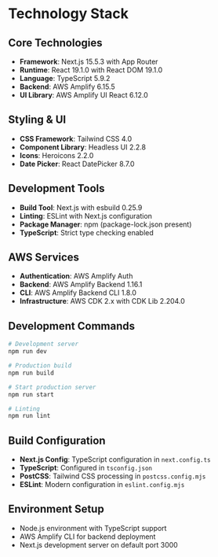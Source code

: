 # Technology Stack

## Core Technologies
- **Framework**: Next.js 15.5.3 with App Router
- **Runtime**: React 19.1.0 with React DOM 19.1.0
- **Language**: TypeScript 5.9.2
- **Backend**: AWS Amplify 6.15.5
- **UI Library**: AWS Amplify UI React 6.12.0

## Styling & UI
- **CSS Framework**: Tailwind CSS 4.0
- **Component Library**: Headless UI 2.2.8
- **Icons**: Heroicons 2.2.0
- **Date Picker**: React DatePicker 8.7.0

## Development Tools
- **Build Tool**: Next.js with esbuild 0.25.9
- **Linting**: ESLint with Next.js configuration
- **Package Manager**: npm (package-lock.json present)
- **TypeScript**: Strict type checking enabled

## AWS Services
- **Authentication**: AWS Amplify Auth
- **Backend**: AWS Amplify Backend 1.16.1
- **CLI**: AWS Amplify Backend CLI 1.8.0
- **Infrastructure**: AWS CDK 2.x with CDK Lib 2.204.0

## Development Commands
```bash
# Development server
npm run dev

# Production build
npm run build

# Start production server
npm run start

# Linting
npm run lint
```

## Build Configuration
- **Next.js Config**: TypeScript configuration in `next.config.ts`
- **TypeScript**: Configured in `tsconfig.json`
- **PostCSS**: Tailwind CSS processing in `postcss.config.mjs`
- **ESLint**: Modern configuration in `eslint.config.mjs`

## Environment Setup
- Node.js environment with TypeScript support
- AWS Amplify CLI for backend deployment
- Next.js development server on default port 3000
